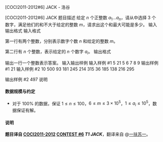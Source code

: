 



[COCI2011-2012#6] JACK - 洛谷














[COCI2011-2012#6] JACK
题目描述
给定 $n$ 个正整数 $a_1 \dots a_n$，请从中选择 $3$ 个数字，满足他们的和不大于给定的整数 $m$，请求出这个和最大可能是多少。
输入输出格式
输入格式

第一行有两个整数，分别表示数字个数 $n$ 和给定的整数 $m$。

第二行有 $n$ 个整数，表示给定的 $n$ 个数字 $a_i$。
输出格式

输出一行一个整数表示答案。
输入输出样例
输入样例 #1
5 21
5 6 7 8 9
输出样例 #1
21
输入样例 #2
10 500
93 181 245 214 315 36 185 138 216 295

输出样例 #2
497
说明
#### 数据规模与约定

- 对于 $100\%$ 的数据，保证 $1 \leq n \leq 100$，$6 \leq m \leq 3 \times 10^5$，$1 \leq a_i \leq 10^5$，数据保证有解。

#### 说明

**题目译自 [COCI2011-2012](https://hsin.hr/coci/archive/2011_2012/) [CONTEST #6](https://hsin.hr/coci/archive/2011_2012/contest6_tasks.pdf) *T1 JACK***，翻译来自 @[一扶苏一](https://www.luogu.com.cn/user/65363)。






